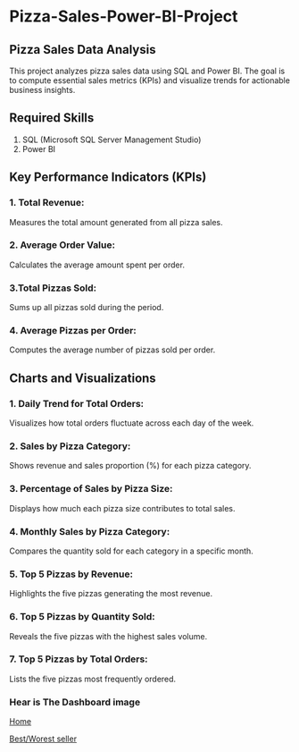 # Pizza-Sales-Power-BI-Project
## Pizza Sales Data Analysis
This project analyzes pizza sales data using SQL and Power BI. The goal is to compute essential sales metrics (KPIs) and visualize trends for actionable business insights.
## Required Skills
1. SQL (Microsoft SQL Server Management Studio)
2. Power BI

## Key Performance Indicators (KPIs)
### 1. Total Revenue:
Measures the total amount generated from all pizza sales.

### 2. Average Order Value:
Calculates the average amount spent per order.

### 3.Total Pizzas Sold:
Sums up all pizzas sold during the period.

### 4. Average Pizzas per Order:
Computes the average number of pizzas sold per order.

## Charts and Visualizations
### 1. Daily Trend for Total Orders:
Visualizes how total orders fluctuate across each day of the week.

### 2. Sales by Pizza Category:
Shows revenue and sales proportion (%) for each pizza category.

### 3. Percentage of Sales by Pizza Size:
Displays how much each pizza size contributes to total sales.

### 4. Monthly Sales by Pizza Category:
Compares the quantity sold for each category in a specific month.

### 5. Top 5 Pizzas by Revenue:
Highlights the five pizzas generating the most revenue.

### 6. Top 5 Pizzas by Quantity Sold:
Reveals the five pizzas with the highest sales volume.

### 7. Top 5 Pizzas by Total Orders:
Lists the five pizzas most frequently ordered.


### Hear is The Dashboard image
[Home](https://github.com/reddysekhar3524-ship-it/Pizza-Sales-Power-BI-Project/blob/main/Screenshot%202025-08-21%20151211.png)

[Best/Worest seller](https://github.com/reddysekhar3524-ship-it/Pizza-Sales-Power-BI-Project/blob/main/Screenshot%202025-08-21%20151300.png)
